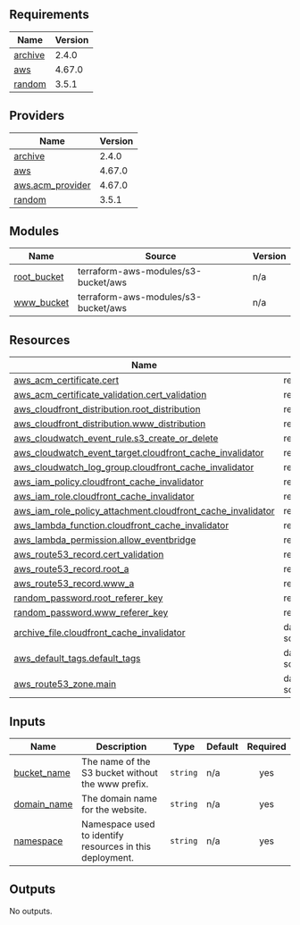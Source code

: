 <!-- BEGIN_TF_DOCS -->
## Requirements

| Name | Version |
|------|---------|
| <a name="requirement_archive"></a> [archive](#requirement\_archive) | 2.4.0 |
| <a name="requirement_aws"></a> [aws](#requirement\_aws) | 4.67.0 |
| <a name="requirement_random"></a> [random](#requirement\_random) | 3.5.1 |

## Providers

| Name | Version |
|------|---------|
| <a name="provider_archive"></a> [archive](#provider\_archive) | 2.4.0 |
| <a name="provider_aws"></a> [aws](#provider\_aws) | 4.67.0 |
| <a name="provider_aws.acm_provider"></a> [aws.acm\_provider](#provider\_aws.acm\_provider) | 4.67.0 |
| <a name="provider_random"></a> [random](#provider\_random) | 3.5.1 |

## Modules

| Name | Source | Version |
|------|--------|---------|
| <a name="module_root_bucket"></a> [root\_bucket](#module\_root\_bucket) | terraform-aws-modules/s3-bucket/aws | n/a |
| <a name="module_www_bucket"></a> [www\_bucket](#module\_www\_bucket) | terraform-aws-modules/s3-bucket/aws | n/a |

## Resources

| Name | Type |
|------|------|
| [aws_acm_certificate.cert](https://registry.terraform.io/providers/hashicorp/aws/4.67.0/docs/resources/acm_certificate) | resource |
| [aws_acm_certificate_validation.cert_validation](https://registry.terraform.io/providers/hashicorp/aws/4.67.0/docs/resources/acm_certificate_validation) | resource |
| [aws_cloudfront_distribution.root_distribution](https://registry.terraform.io/providers/hashicorp/aws/4.67.0/docs/resources/cloudfront_distribution) | resource |
| [aws_cloudfront_distribution.www_distribution](https://registry.terraform.io/providers/hashicorp/aws/4.67.0/docs/resources/cloudfront_distribution) | resource |
| [aws_cloudwatch_event_rule.s3_create_or_delete](https://registry.terraform.io/providers/hashicorp/aws/4.67.0/docs/resources/cloudwatch_event_rule) | resource |
| [aws_cloudwatch_event_target.cloudfront_cache_invalidator](https://registry.terraform.io/providers/hashicorp/aws/4.67.0/docs/resources/cloudwatch_event_target) | resource |
| [aws_cloudwatch_log_group.cloudfront_cache_invalidator](https://registry.terraform.io/providers/hashicorp/aws/4.67.0/docs/resources/cloudwatch_log_group) | resource |
| [aws_iam_policy.cloudfront_cache_invalidator](https://registry.terraform.io/providers/hashicorp/aws/4.67.0/docs/resources/iam_policy) | resource |
| [aws_iam_role.cloudfront_cache_invalidator](https://registry.terraform.io/providers/hashicorp/aws/4.67.0/docs/resources/iam_role) | resource |
| [aws_iam_role_policy_attachment.cloudfront_cache_invalidator](https://registry.terraform.io/providers/hashicorp/aws/4.67.0/docs/resources/iam_role_policy_attachment) | resource |
| [aws_lambda_function.cloudfront_cache_invalidator](https://registry.terraform.io/providers/hashicorp/aws/4.67.0/docs/resources/lambda_function) | resource |
| [aws_lambda_permission.allow_eventbridge](https://registry.terraform.io/providers/hashicorp/aws/4.67.0/docs/resources/lambda_permission) | resource |
| [aws_route53_record.cert_validation](https://registry.terraform.io/providers/hashicorp/aws/4.67.0/docs/resources/route53_record) | resource |
| [aws_route53_record.root_a](https://registry.terraform.io/providers/hashicorp/aws/4.67.0/docs/resources/route53_record) | resource |
| [aws_route53_record.www_a](https://registry.terraform.io/providers/hashicorp/aws/4.67.0/docs/resources/route53_record) | resource |
| [random_password.root_referer_key](https://registry.terraform.io/providers/hashicorp/random/3.5.1/docs/resources/password) | resource |
| [random_password.www_referer_key](https://registry.terraform.io/providers/hashicorp/random/3.5.1/docs/resources/password) | resource |
| [archive_file.cloudfront_cache_invalidator](https://registry.terraform.io/providers/hashicorp/archive/2.4.0/docs/data-sources/file) | data source |
| [aws_default_tags.default_tags](https://registry.terraform.io/providers/hashicorp/aws/4.67.0/docs/data-sources/default_tags) | data source |
| [aws_route53_zone.main](https://registry.terraform.io/providers/hashicorp/aws/4.67.0/docs/data-sources/route53_zone) | data source |

## Inputs

| Name | Description | Type | Default | Required |
|------|-------------|------|---------|:--------:|
| <a name="input_bucket_name"></a> [bucket\_name](#input\_bucket\_name) | The name of the S3 bucket without the www prefix. | `string` | n/a | yes |
| <a name="input_domain_name"></a> [domain\_name](#input\_domain\_name) | The domain name for the website. | `string` | n/a | yes |
| <a name="input_namespace"></a> [namespace](#input\_namespace) | Namespace used to identify resources in this deployment. | `string` | n/a | yes |

## Outputs

No outputs.
<!-- END_TF_DOCS -->